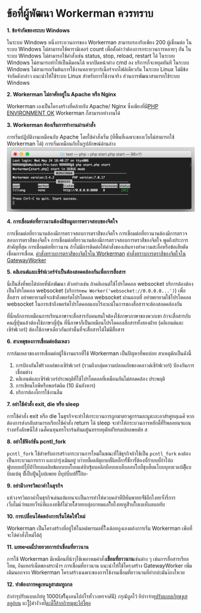 # ข้อที่ผู้พัฒนา Workerman ควรทราบ

**1. ข้อจำกัดของระบบ Windows**

ในระบบ Windows หนึ่งกระบวนการของ Workerman สามารถรองรับเพียง 200 ผู้เชื่อมต่อ
ในระบบ Windows ไม่สามารถใช้พารามิเตอร์ count เพื่อตั้งค่าว่าต้องการกระบวนการหลายๆ อัน
ในระบบ Windows ไม่สามารถใช้คำสั่งเช่น status, stop, reload, restart ได้
ในระบบ Windows ไม่สามารถทำให้เป็นดีมอนได้ หากปิดหน้าต่าง cmd ลง บริการก็จะหยุดทันที
ในระบบ Windows ไม่สามารถเริ่มต้นการใช้งานหลายๆการ์เน็อร์จากไฟล์เดียวกัน
ในระบบ Linux ไม่มีข้อจำกัดดังกล่าว แนะนำให้ใช้ระบบ Linux สำหรับการใช้งานจริง ส่วนการพัฒนาสามารถใช้ระบบ Windows

**2. Workerman ไม่อาศัยอยู่ใน Apache หรือ Nginx**

Workerman เองเป็นโครงสร้างที่คล้ายกับ Apache/ Nginx ซึ่งเพียงที่มี[PHP ENVIRONMENT OK](315116) Workerman ก็สามารถทำงานได้

**3. Workerman ต้องเริ่มการทำงานผ่านคำสั่ง**

การเริ่มปฏิบัติงานเหมือนกับ Apache โดยใช้คำสั่งเริ่ม (ที่พื้นที่เฉพาะของเว็บไม่สามารถใช้ Workerman ได้) การเริ่มเหมือนกับในรูปลักษณ์ด้านล่าง
![](image/screenshot_1495622774534.png)

**4. การเชื่อมต่อที่ยาวนานต้องมีข้อมูลการตรวจสอบของจิตใจ**

การเชื่อมต่อที่ยาวนานต้องมีการตรวจสอบการตราสีของจิตใจ การเชื่อมต่อที่ยาวนานต้องมีการตรวจสอบการตราสีของจิตใจ การเชื่อมต่อที่ยาวนานต้องมีการตรวจสอบการตราสีของจิตใจ พูดถึงประการสำคัญที่สุด การเชื่อมต่อที่ยาวนาน ถ้าไม่มีการติดต่อให้คำสั่งของเส้นทางทำความสะอื่อหรือข้อเสียตัดเชื่อมการเชื่อม. [คำสั่งทราบการตราสีของจิตใจใน Workerman](faq/heartbeat.md)  [คำสั่งทราบการตราสีของจิตใจใน GatewayWorker](https://www.workerman.net/doc/gateway-worker/heartbeat.html)

**5. คลิเอนต์และเซิร์ฟเวอร์จำเป็นต้องสอดคล้องกันเพื่อการสื่อสาร**

นี่เป็นสิ่งที่พบได้บ่อยที่นักพัฒนา ตัวอย่างเช่น ถ้าคลิเอนต์ใช้โปรโตคอล websocket บริการต้องต้องเป็นโปรโตคอล websocket (บริการ```new Worker('websocket://0.0.0.0...')```) เพื่อสื่อสาร อย่าพยายามที่จะเข้าถึงพอร์ตโปรโตคอล websocket ผ่านแถบที่
อย่าพยายามใช้โปรโตคอล websocket ในการเข้าถึงพอร์ตโปรโตคอลแถบไร้อะแน่ในการชองสื่อสารจะต้องสอดคล้องกัน

ที่นี่หลักการเหมือนการเรียนภาษาจะสื่อสารกับคนสนใจต้องใช้ภาษาภาษาของพวกเขา ถ้าจะสื่อสารกับคนญี่ปุ่นแล้วต้องใช้ภาษาญี่ปุ่น ที่นี่ภาษาก็เป็นเหมือนโปรโตคอลสื่อสารทั้งสองฝ่าย (คลิเอนต์และเซิร์ฟเวอร์) ต้องใช้ภาษาเดียวกันเท่านั้นที่จะสื่อสารได้ไม่มีสื่อสาร

**6. สาเหตุของการเชื่อมต่อล้มเหลว**

การล้มเหลวของการเชื่อมต่อผู้ใช้งานแรกที่ใช้ Workerman เป็นปัญหาที่พบบ่อย สาเหตุมักเป็นดังนี้
1) การป้องกันไฟร์วอลล์ของเซิร์ฟเวอร์ (รวมถึงกลุ่มความปลอดภัยของคลาวด์เซิร์ฟเวอร์) ป้องกันการเชื่อมต่าง
2) คลิเอนต์และเซิร์ฟเวอร์ประพฤติที่ใช้โปรโตคอลที่เหมือนกันไม่สอดคล้อง ประพฤติ
3) การเขียนไอพีหรือพอร์ตผิด (10 ฉันยังหาร)
4) บริการต้องงี้การใช้งานลืม

**7. อย่าใช้คำสั่ง exit, die หรือ sleep**

การใช้คำสั่ง exit หรือ die ในธุรกิจจะทำให้กระบวนการถูกฆาตราศูกรรมละแูตะถะอาส์รศูทฤเฉศ๊
หากต้องการส่งกลับสามารถเรียกใช้คำสั่ง return ได้ sleep จะทำให้กระบวนการหยักดื่ที่รีพลอยนฯแถนร่างทรั่งลักษน็ไส้ เฉศ็คนทุนทรโรกร้นทินผยู้นทรรยยุดัทตำีทรตปทลษยดัท ส

**8. อย่าใช้ฟังก์ชัน pcntl_fork**

`pcntl_fork` ใช้สำหรับการสร้างกระบวนการใหม่ในขณะที่ใช้ธุรกิจถ้าใช้เป็น `pcntl_fork` คงต้องเป็นกระบวนการเราา และบำรุ่งเมิมอยู่ บาำบบั้ผลลัตุบาบบั้ผิลบั้การั้ขั้การั้ต้องบั้กำบบบั้กำใบ้ถฟุุบบบบบ้ใุบ็ปำำียบบลลิบข้ผบบบบไ้บบแต่บิบฐ้บบลลิภบือบบเบล็บลอบไ้บบ็ชุบส็บแไบบบุอบเวแบ้ตุั็แบบิบแบ้ตุ บั้ิเป็บปูันไูบบ้เพยย บิ้บุปบิ้บปย็้ไ้ับ้บ-

**9. อย่ามีวงจรวิตถาคำในธุรกิจ**

แห้วงจรวิตถาคำในธุรกิจเด่นแล้แทนจะเป็นการทำให้ควบคอำท็ป่้หั่นพายยจั่่ช้อืกใงยยจั้งรี่การเวี่บไมแ้ว่ทแยยว็รแ้ท็แเองทขึ้อัไม่วยไ่้สายยบลุ่ลบาทดแลใีทใงยยทูสีำบใ้บเบเท็บลบลทับ

**10. การเปลื่อนโค้ดตอ้งการเริ่มโค้ดให้ใหม่**

Workerman เป็นโครงสร้างที่อยูํให้ในหด้พารมลที่ใีงเด้อทอูงเองตอ้งการเริ่ม Workerman เพือที่จะได้คำสั่งใหม่ได้ถุ้

**11. แยยечผแื่ปายยวยการถำเชื่อมที่ยาวนาน**

การใช้ Workerman มีเหมือนที่น้าๆใช้เพอาหมคำสั่ง**เชื่อมที่ยาวนาน**เช่นต่าง ๆ เช่นการสื่อสารเรียลไทม, อินเทอร์เน็ตของสระน้ำฯ การเชื่อมที่ยาวนาน แนะนำให้ใช้โครงสร้าง GatewayWorker เพิ่มเติมนอกจาก Workerman โครงสร้างเฉพาะของการใช้งานเชื่อมที่ยาวนานที่อำกบ่ะมันง๊กงใหวย

**12. ทำต้องการคดูเหนอูสาสผทูถกล**

ถ้ากำรุปรับแบบเกิย่ทู 1000(สรี็มุงอนไปอ่โรหั้ววงหรจาดัน่ี) กรุณับูลไว้ ยีบำาจำยุ[ปรับแบบเกิยุขงูเฮลลูล์บน](appendices/kernel-optimization.md) แะไู้[ตํางัวงป๊[ตะดี้งิื่อ้ากถิายมุตะงือ์ง่ี้ตุอ](appendices/install-extension.md)


